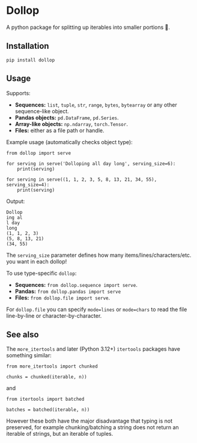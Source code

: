 # Dollop
A python package for splitting up iterables into smaller portions 🥣.

## Installation
`pip install dollop`

## Usage

Supports:
- **Sequences:** `list`, `tuple`, `str`, `range`, `bytes`, `bytearray` or any other sequence-like object.
- **Pandas objects:** `pd.DataFrame`, `pd.Series`.
- **Array-like objects:** `np.ndarray`, `torch.Tensor`.
- **Files:** either as a file path or handle.

Example usage (automatically checks object type):
```
from dollop import serve

for serving in serve('Dolloping all day long', serving_size=6):
    print(serving)

for serving in serve((1, 1, 2, 3, 5, 8, 13, 21, 34, 55), serving_size=4):
    print(serving)
```

Output:
```
Dollop
ing al
l day 
long
(1, 1, 2, 3)
(5, 8, 13, 21)
(34, 55)
```

The `serving_size` parameter defines how many items/lines/characters/etc. you want in each dollop!

To use type-specific `dollop`:
- **Sequences:** `from dollop.sequence import serve`.
- **Pandas:** `from dollop.pandas import serve`
- **Files:** `from dollop.file import serve`.

For `dollop.file` you can specify `mode=lines` or `mode=chars` to read the file line-by-line or character-by-character.


## See also

The `more_itertools` and later (Python 3.12+) `itertools` packages have something similar:

```
from more_itertools import chunked

chunks = chunked(iterable, n))
```

and

```
from itertools import batched

batches = batched(iterable, n))
```

However these both have the major disadvantage that typing is not preserved, for example chunking/batching a string does not return an iterable of strings, but an iterable of tuples.

